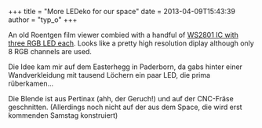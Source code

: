+++
title = "More LEDeko for our space"
date = 2013-04-09T15:43:39
author = "typ_o"
+++
  
  
An old Roentgen film viewer combied with a handful of [WS2801 IC with
three RGB LED
each](http://shop.led-studien.de/de/elektronik-bausatze/led-pixel).
Looks like a pretty high resolution diplay although only 8 RGB channels
are used.  
  
Die Idee kam mir auf dem Easterhegg in Paderborn, da gabs hinter einer
Wandverkleidung mit tausend Löchern ein paar LED, die prima
rüberkamen...  
  
Die Blende ist aus Pertinax (ahh, der Geruch\!) und auf der CNC-Fräse
geschnitten. (Allerdings noch nicht auf der aus dem Space, die wird erst
kommenden Samstag konstruiert)
